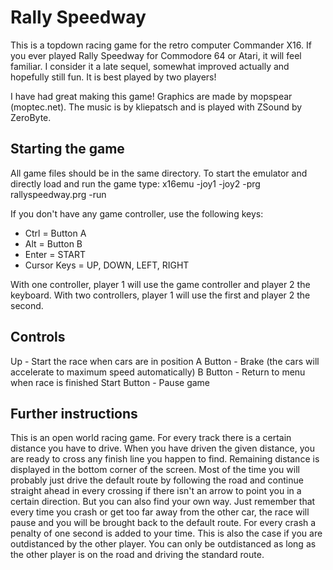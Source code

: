 # Rally Speedway
This is a topdown racing game for the retro computer Commander X16. If you ever played Rally Speedway for Commodore 64 or Atari, it will feel familiar. I consider it a late sequel, somewhat improved actually and hopefully still fun. It is best played by two players!

I have had great making this game! Graphics are made by mopspear (moptec.net). The music is by kliepatsch and is played with ZSound by ZeroByte.  
## Starting the game
All game files should be in the same directory. To start the emulator and directly load and run the game type: x16emu -joy1 -joy2 -prg rallyspeedway.prg -run

If you don't have any game controller, use the following keys:
- Ctrl = Button A
- Alt = Button B
- Enter = START
- Cursor Keys = UP, DOWN, LEFT, RIGHT

With one controller, player 1 will use the game controller and player 2 the keyboard.
With two controllers, player 1 will use the first and player 2 the second.
## Controls
Up - Start the race when cars are in position
A Button - Brake (the cars will accelerate to maximum speed automatically)
B Button - Return to menu when race is finished
Start Button - Pause game
## Further instructions
This is an open world racing game. For every track there is a certain distance you have to drive. When you have driven the given distance, you are ready to cross any finish line you happen to find. Remaining distance is displayed in the bottom corner of the screen. Most of the time you will probably just drive the default route by following the road and continue straight ahead in every crossing if there isn't an arrow to point you in a certain direction. But you can also find your own way. Just remember that every time you crash or get too far away from the other car, the race will pause and you will be brought back to the default route. For every crash a penalty of one second is added to your time. This is also the case if you are outdistanced by the other player. You can only be outdistanced as long as the other player is on the road and driving the standard route.
